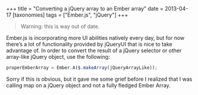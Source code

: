 +++
title = "Converting a jQuery array to an Ember array"
date = 2013-04-17
[taxonomies]
tags = ["Ember.js", "jQuery"]
+++

> Warning: this is way out of date.

<!-- more -->

Ember.js is incorporating more UI abilities natively every day, but for now there’s a lot of functionality provided by jQueryUI that is nice to take advantage of.  In order to convert the result of a jQuery selector or other array-like jQuery object, use the following:

```js
properEmberArray = Ember.A($.makeArray(jQueryArrayLike));
```

Sorry if this is obvious, but it gave me some grief before I realized that I was calling map on a jQuery object and not a fully fledged Ember Array.
